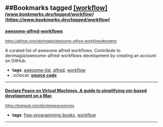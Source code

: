 ##Bookmarks tagged [[workflow]](https://www.bookmarks.dev?q=[workflow])
_<sup><sup>[www.bookmarks.dev/tagged/workflow](https://www.bookmarks.dev/tagged/workflow)</sup></sup>_
---
#### [awesome-alfred-workflows](https://github.com/derimagia/awesome-alfred-workflows#readme)
_<sup>https://github.com/derimagia/awesome-alfred-workflows#readme</sup>_

A curated list of awesome alfred workflows. Contribute to derimagia/awesome-alfred-workflows development by creating an account on GitHub.
* **tags**: [awesome-list](../tagged/awesome-list.md), [alfred](../tagged/alfred.md), [workflow](../tagged/workflow.md)
* :octocat: **[source code](https://github.com/derimagia/awesome-alfred-workflows#readme)**
---
#### [Declare Peace on Virtual Machines. A guide to simplifying vm-based development on a Mac](https://leanpub.com/declarepeaceonvms)
_<sup>https://leanpub.com/declarepeaceonvms</sup>_

* **tags**: [free-programming-books](../tagged/free-programming-books.md), [workflow](../tagged/workflow.md)
---
